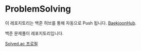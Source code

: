# ProblemSolving
이 레포지토리는 백준 허브를 통해 자동으로 Push 됩니다. [BaekjoonHub](https://github.com/BaekjoonHub/BaekjoonHub).

백준 문제풀이 레포지토리입니다.

[Solved.ac 프로필](https://solved.ac/profile/gtree0805)
